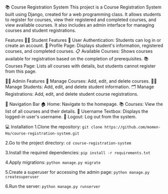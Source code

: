 📚 Course Registration System
This project is a Course Registration System built using Django, created for a web programming class. It allows students to register for courses, view their registered and completed courses, and view available courses. It also includes an admin interface for managing courses and student registrations.

Features
🧑‍🎓 Student Features
🔐 User Authentication: Students can log in or create an account.
📄 Profile Page: Displays student's information, registered courses, and completed courses.
📋 Available Courses: Shows courses available for registration based on the completion of prerequisites.
📚 Courses Page: Lists all courses with details, but students cannot register from this page.

🧑‍💼 Admin Features
📝 Manage Courses: Add, edit, and delete courses.
🧑‍🎓 Manage Students: Add, edit, and delete student information.
🗂️ Manage Registrations: Add, edit, and delete student course registrations.

🧭 Navigation Bar
🏠 Home: Navigate to the homepage.
📚 Courses: View the list of all courses and their details.
👤 Username Textbox: Displays the logged-in user's username.
🚪 Logout: Log out from the system.

💻 Installation
1.Clone the repository:
  `git clone https://github.com/momen-Ha/course-registration-system.git`

2.Go to the project directory:
  `cd course-registration-system`

3.Install the required dependencies:
  `pip install -r requirements.txt`

4.Apply migrations:
  `python manage.py migrate`

5.Create a superuser for accessing the admin page:
  `python manage.py createsuperuser`

6.Run the server:
  `python manage.py runserver`


